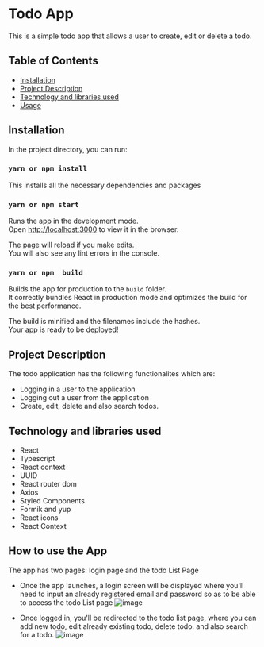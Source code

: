 # Todo App
This is a simple todo app that allows a user to create, edit or delete a todo. 


## Table of Contents

- [Installation](#installation)
- [Project Description](#project-description)
- [Technology and libraries used](#technology-and-libraries-used)
- [Usage](#how-to-use-the-app)


## Installation

In the project directory, you can run:

### `yarn or npm install`

This installs all the necessary dependencies and packages

### `yarn or npm start`

Runs the app in the development mode.\
Open [http://localhost:3000](http://localhost:3000) to view it in the browser.

The page will reload if you make edits.\
You will also see any lint errors in the console.

### `yarn or npm  build`

Builds the app for production to the `build` folder.\
It correctly bundles React in production mode and optimizes the build for the best performance.

The build is minified and the filenames include the hashes.\
Your app is ready to be deployed!


## Project Description

The todo application has the following functionalites which are:

- Logging in a user to the application
- Logging out a user from the application
- Create, edit, delete and also search todos.


## Technology and libraries used

- React
- Typescript
- React context
- UUID
- React router dom
- Axios
- Styled Components
- Formik and yup
- React icons
- React Context
 
 
 ## How to use the App

The app has two pages: login page and the todo List Page

- Once the app launches, a login screen will be displayed where you'll need to input an already registered email and password so as to be able to access the todo List page
![image](https://user-images.githubusercontent.com/49742142/201549856-6f919cbb-a446-4b7d-a214-131f44444976.png)


- Once logged in, you'll be redirected to the todo list page, where you can add new todo, edit already existing todo, delete todo. and also search for a todo.
![image](https://user-images.githubusercontent.com/49742142/201550012-2553c969-239a-4eb4-a8ad-9e02fd53cc15.png)




